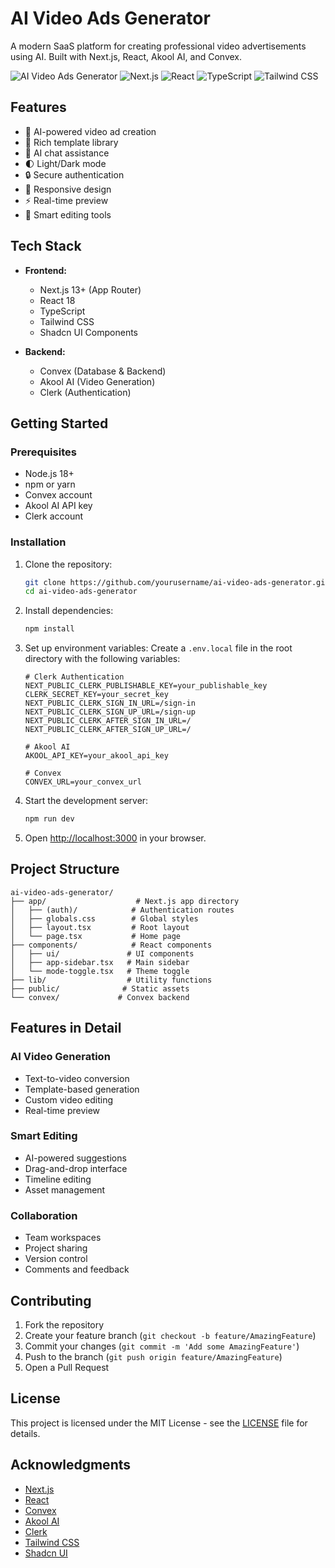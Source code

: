 # AI Video Ads Generator

A modern SaaS platform for creating professional video advertisements using AI. Built with Next.js, React, Akool AI, and Convex.

![AI Video Ads Generator](https://img.shields.io/badge/AI-Video%20Ads%20Generator-blue)
![Next.js](https://img.shields.io/badge/Next.js-13-black)
![React](https://img.shields.io/badge/React-18-blue)
![TypeScript](https://img.shields.io/badge/TypeScript-5-blue)
![Tailwind CSS](https://img.shields.io/badge/Tailwind-CSS-38B2AC)

## Features

- 🎥 AI-powered video ad creation
- 🎨 Rich template library
- 💬 AI chat assistance
- 🌓 Light/Dark mode
- 🔒 Secure authentication
- 📱 Responsive design
- ⚡ Real-time preview
- 🎯 Smart editing tools

## Tech Stack

- **Frontend:**
  - Next.js 13+ (App Router)
  - React 18
  - TypeScript
  - Tailwind CSS
  - Shadcn UI Components

- **Backend:**
  - Convex (Database & Backend)
  - Akool AI (Video Generation)
  - Clerk (Authentication)

## Getting Started

### Prerequisites

- Node.js 18+ 
- npm or yarn
- Convex account
- Akool AI API key
- Clerk account

### Installation

1. Clone the repository:
   ```bash
   git clone https://github.com/yourusername/ai-video-ads-generator.git
   cd ai-video-ads-generator
   ```

2. Install dependencies:
   ```bash
   npm install
   ```

3. Set up environment variables:
   Create a `.env.local` file in the root directory with the following variables:
   ```env
   # Clerk Authentication
   NEXT_PUBLIC_CLERK_PUBLISHABLE_KEY=your_publishable_key
   CLERK_SECRET_KEY=your_secret_key
   NEXT_PUBLIC_CLERK_SIGN_IN_URL=/sign-in
   NEXT_PUBLIC_CLERK_SIGN_UP_URL=/sign-up
   NEXT_PUBLIC_CLERK_AFTER_SIGN_IN_URL=/
   NEXT_PUBLIC_CLERK_AFTER_SIGN_UP_URL=/

   # Akool AI
   AKOOL_API_KEY=your_akool_api_key

   # Convex
   CONVEX_URL=your_convex_url
   ```

4. Start the development server:
   ```bash
   npm run dev
   ```

5. Open [http://localhost:3000](http://localhost:3000) in your browser.

## Project Structure

```
ai-video-ads-generator/
├── app/                    # Next.js app directory
│   ├── (auth)/            # Authentication routes
│   ├── globals.css        # Global styles
│   ├── layout.tsx         # Root layout
│   └── page.tsx           # Home page
├── components/            # React components
│   ├── ui/               # UI components
│   ├── app-sidebar.tsx   # Main sidebar
│   └── mode-toggle.tsx   # Theme toggle
├── lib/                  # Utility functions
├── public/              # Static assets
└── convex/             # Convex backend
```

## Features in Detail

### AI Video Generation
- Text-to-video conversion
- Template-based generation
- Custom video editing
- Real-time preview

### Smart Editing
- AI-powered suggestions
- Drag-and-drop interface
- Timeline editing
- Asset management

### Collaboration
- Team workspaces
- Project sharing
- Version control
- Comments and feedback

## Contributing

1. Fork the repository
2. Create your feature branch (`git checkout -b feature/AmazingFeature`)
3. Commit your changes (`git commit -m 'Add some AmazingFeature'`)
4. Push to the branch (`git push origin feature/AmazingFeature`)
5. Open a Pull Request

## License

This project is licensed under the MIT License - see the [LICENSE](LICENSE) file for details.

## Acknowledgments

- [Next.js](https://nextjs.org/)
- [React](https://reactjs.org/)
- [Convex](https://www.convex.dev/)
- [Akool AI](https://akool.com/)
- [Clerk](https://clerk.com/)
- [Tailwind CSS](https://tailwindcss.com/)
- [Shadcn UI](https://ui.shadcn.com/)
